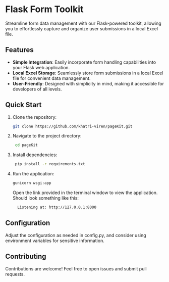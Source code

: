 # Flask Form Toolkit

Streamline form data management with our Flask-powered toolkit, allowing you to effortlessly capture and organize user submissions in a local Excel file.

## Features

- **Simple Integration**: Easily incorporate form handling capabilities into your Flask web application.
- **Local Excel Storage**: Seamlessly store form submissions in a local Excel file for convenient data management.
- **User-Friendly**: Designed with simplicity in mind, making it accessible for developers of all levels.

## Quick Start

1. Clone the repository:

   ```bash
   git clone https://github.com/khatri-viren/pageKit.git
   ```

2. Navigate to the project directory:

   ```bash
    cd pageKit
   ```

3. Install dependencies:

   ```bash
    pip install -r requirements.txt
   ```

4. Run the application:

   ```bash
   gunicorn wsgi:app
   ```

   Open the link provided in the terminal window to view the application. Should look something like this:

   ```bash
     Listening at: http://127.0.0.1:8000
   ```

## Configuration

Adjust the configuration as needed in config.py, and consider using environment variables for sensitive information.

## Contributing

Contributions are welcome! Feel free to open issues and submit pull requests.
